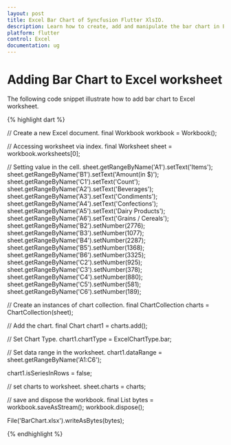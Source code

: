 ```yaml
---
layout: post
title: Excel Bar Chart of Syncfusion Flutter XlsIO.
description: Learn how to create, add and manipulate the bar chart in Excel worksheet using Syncfusion Flutter XlsIO. 
platform: flutter
control: Excel
documentation: ug
---
```


# Adding Bar Chart to Excel worksheet

The following code snippet illustrate how to add bar chart to Excel worksheet.

{% highlight dart %}

// Create a new Excel document.
final Workbook workbook = Workbook();

// Accessing worksheet via index.
final Worksheet sheet = workbook.worksheets[0];

// Setting value in the cell.
sheet.getRangeByName('A1').setText('Items');
sheet.getRangeByName('B1').setText('Amount(in \$)');
sheet.getRangeByName('C1').setText('Count');
sheet.getRangeByName('A2').setText('Beverages');
sheet.getRangeByName('A3').setText('Condiments');
sheet.getRangeByName('A4').setText('Confections');
sheet.getRangeByName('A5').setText('Dairy Products');
sheet.getRangeByName('A6').setText('Grains / Cereals');
sheet.getRangeByName('B2').setNumber(2776);
sheet.getRangeByName('B3').setNumber(1077);
sheet.getRangeByName('B4').setNumber(2287);
sheet.getRangeByName('B5').setNumber(1368);
sheet.getRangeByName('B6').setNumber(3325);
sheet.getRangeByName('C2').setNumber(925);
sheet.getRangeByName('C3').setNumber(378);
sheet.getRangeByName('C4').setNumber(880);
sheet.getRangeByName('C5').setNumber(581);
sheet.getRangeByName('C6').setNumber(189);

// Create an instances of chart collection.
final ChartCollection charts = ChartCollection(sheet);

// Add the chart.
final Chart chart1 = charts.add();

// Set Chart Type.
chart1.chartType = ExcelChartType.bar;

// Set data range in the worksheet.
chart1.dataRange = sheet.getRangeByName('A1:C6');

chart1.isSeriesInRows = false;

// set charts to worksheet.
sheet.charts = charts;

// save and dispose the workbook.
final List<int> bytes = workbook.saveAsStream();
workbook.dispose();

File('BarChart.xlsx').writeAsBytes(bytes);

{% endhighlight %}
